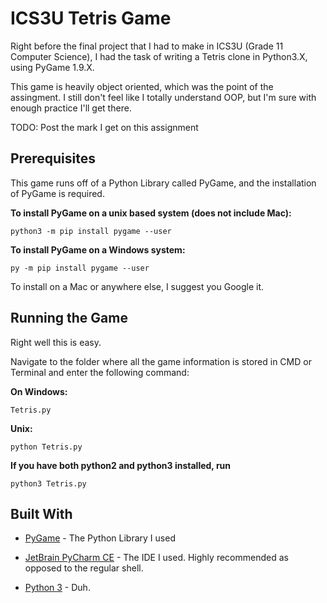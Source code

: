# ICS3U Tetris Game
Right before the final project that I had to make in ICS3U (Grade 11 Computer Science), I had the task of writing a Tetris
clone in Python3.X, using PyGame 1.9.X.

This game is heavily object oriented, which was the point of the assingment. I still don't feel like I totally understand
OOP, but I'm sure with enough practice I'll get there.

TODO: Post the mark I get on this assignment

## Prerequisites
This game runs off of a Python Library called PyGame, and the installation of PyGame is required.

**To install PyGame on a unix based system (does not include Mac):**

`python3 -m pip install pygame --user`

**To install PyGame on a Windows system:**

`py -m pip install pygame --user`

To install on a Mac or anywhere else, I suggest you Google it.

## Running the Game
Right well this is easy. 

Navigate to the folder where all the game information is stored in CMD or Terminal and enter the following command:

**On Windows:**

`Tetris.py`

**Unix:**

`python Tetris.py`

**If you have both python2 and python3 installed, run**

`python3 Tetris.py`

## Built With
* [PyGame](http://www.pygame.org/news) - The Python Library I used

* [JetBrain PyCharm CE](https://www.jetbrains.com/pycharm/) - The IDE I used. Highly recommended as opposed to the regular shell.

* [Python 3](https://www.python.org/downloads/) - Duh.
